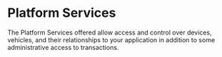 Platform Services
=================

The Platform Services offered allow access and control over devices, vehicles, and their relationships to your application in addition to some administrative access to transactions.
